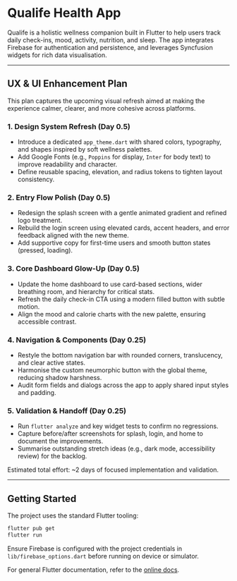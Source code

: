 # Qualife Health App

Qualife is a holistic wellness companion built in Flutter to help users track daily check-ins, mood, activity, nutrition, and sleep. The app integrates Firebase for authentication and persistence, and leverages Syncfusion widgets for rich data visualisation.

---

## UX & UI Enhancement Plan

This plan captures the upcoming visual refresh aimed at making the experience calmer, clearer, and more cohesive across platforms.

### 1. Design System Refresh (Day 0.5)
- Introduce a dedicated `app_theme.dart` with shared colors, typography, and shapes inspired by soft wellness palettes.
- Add Google Fonts (e.g., `Poppins` for display, `Inter` for body text) to improve readability and character.
- Define reusable spacing, elevation, and radius tokens to tighten layout consistency.

### 2. Entry Flow Polish (Day 0.5)
- Redesign the splash screen with a gentle animated gradient and refined logo treatment.
- Rebuild the login screen using elevated cards, accent headers, and error feedback aligned with the new theme.
- Add supportive copy for first-time users and smooth button states (pressed, loading).

### 3. Core Dashboard Glow-Up (Day 0.5)
- Update the home dashboard to use card-based sections, wider breathing room, and hierarchy for critical stats.
- Refresh the daily check-in CTA using a modern filled button with subtle motion.
- Align the mood and calorie charts with the new palette, ensuring accessible contrast.

### 4. Navigation & Components (Day 0.25)
- Restyle the bottom navigation bar with rounded corners, translucency, and clear active states.
- Harmonise the custom neumorphic button with the global theme, reducing shadow harshness.
- Audit form fields and dialogs across the app to apply shared input styles and padding.

### 5. Validation & Handoff (Day 0.25)
- Run `flutter analyze` and key widget tests to confirm no regressions.
- Capture before/after screenshots for splash, login, and home to document the improvements.
- Summarise outstanding stretch ideas (e.g., dark mode, accessibility review) for the backlog.

Estimated total effort: ~2 days of focused implementation and validation.

---

## Getting Started

The project uses the standard Flutter tooling:

```bash
flutter pub get
flutter run
```

Ensure Firebase is configured with the project credentials in `lib/firebase_options.dart` before running on device or simulator.

For general Flutter documentation, refer to the [online docs](https://flutter.dev/docs).
